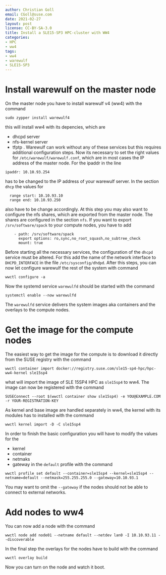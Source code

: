 ```yaml
---
author: Christian Goll
email: CGoll@suse.com
date: 2021-02-27 
layout: post
license: CC-BY-SA-3.0
title: Install a SLE15-SP3 HPC-cluster with WW4
categories:
- HPC
- ww4
tags:
- ww4
- warewulf
- SLE15-SP3
---
```

# Install warewulf on the master node
On the master node you have to install warewulf v4 (ww4) with the command
```
sudo zypper install warewulf4
```
this will install ww4 with its depencies, which are
* dhcpd server
* nfs-kernel server
* tfptp
. Warewulf can work without any of these services but this requires additional configuration steps.
Now its necessary to set the right values for `/etc/warewulf/warewulf.conf`, which are in most cases the  IP address of the master node. For the ipaddr in the line
```
ipaddr: 10.10.93.254
```
has to be changed to the IP address of your warewulf server. In the section `dhcp` the values for
```
  range start: 10.10.93.10
  range end: 10.10.93.250
```
also have to be change accordingly.
At this step you may also want to configure the nfs shares, which are exported from the master node. The shares are configured in the section `nfs`. If you want to export `/srv/software/spack` to your compute nodes, you have to add
```
    - path: /srv/software/spack
      export options: ro,sync,no_root_squash,no_subtree_check
      mount: true
```
Before starting all the necessary services, the configuration of the `dhcpd` service must be altered. For this add the name of the network interface to `DHCPD_INTERFACE` in the file `/etc/sysconfig/dhdpd`.
After this steps, you can now let configure warewulf the rest of the system with command
```
wwctl configure -a
```
Now the systemd service `warewulfd` should be started with the command
```
systemctl enable --now warewulfd
```
The `warewulfd` service delivers the system images aka containers and the overlays to the compute nodes.

# Get the image for the compute nodes
The easiest way to get the image for the compute is to download it directly from the SUSE registry with the command
```
wwctl container import docker://registry.suse.com/sle15-sp4-hpc/hpc-ww4-kernel sle15sp4
```
what will import the image of SLE 15SP4 HPC as `sle15sp4` to ww4. The image can now be registered with the command
```
SUSEConnect --root $(wwctl container show sle15sp4) -e YOU@EXAMPLE.COM -r YOUR-REGISTRATION-KEY
```
As kernel and base image are handled separately in ww4, the kernel with its modules has to installed with the command
```
wwctl kernel import -D -C sle15sp4
```
In order to finish the basic configuration you will have to modify the values for the
* kernel
* container
* netmaks
* gateway
in the `default` profile with the command
```
wwctl profile set default --container=sle15sp4 --kernel=sle15sp4 --netname=default --netmask=255.255.255.0 --gateway=10.10.93.1
```
You may want to omit the `--gateway` if the nodes should not be able to connect to external networks.
# Add nodes to ww4

You can now add a node with the command
```
wwctl node add node01 --netname default --netdev lan0 -I 10.10.93.11 --discoverable
```
In the final step the overlays for the nodes have to build with the command
```
wwctl overlay build
```
Now you can turn on the node and watch it boot.

